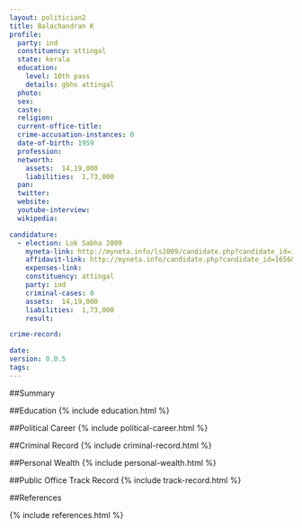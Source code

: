 ```yaml
---
layout: politician2
title: Balachandran K
profile: 
  party: ind
  constituency: attingal
  state: kerala
  education: 
    level: 10th pass
    details: gbhs attingal
  photo: 
  sex: 
  caste: 
  religion: 
  current-office-title: 
  crime-accusation-instances: 0
  date-of-birth: 1959
  profession: 
  networth: 
    assets:  14,19,000
    liabilities:  1,73,000
  pan: 
  twitter: 
  website: 
  youtube-interview: 
  wikipedia: 

candidature: 
  - election: Lok Sabha 2009
    myneta-link: http://myneta.info/ls2009/candidate.php?candidate_id=1656
    affidavit-link: http://myneta.info/candidate.php?candidate_id=1656&scan=original
    expenses-link: 
    constituency: attingal 
    party: ind
    criminal-cases: 0
    assets:  14,19,000
    liabilities:  1,73,000
    result:  

crime-record: 

date: 
version: 0.0.5
tags: 
---
```

##Summary


##Education
{% include education.html %}


##Political Career
{% include political-career.html %}


##Criminal Record
{% include criminal-record.html %}


##Personal Wealth
{% include personal-wealth.html %}


##Public Office Track Record
{% include track-record.html %}


##References


{% include references.html %}